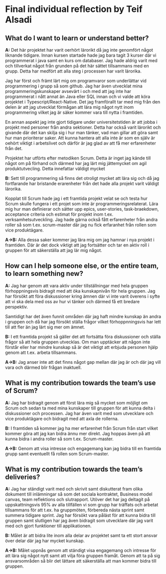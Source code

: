 
# Final individual reflection by Teif Alsadi

## What do I want to learn or understand better?
**A:** Det här projektet har varit oerhört lärorikt då jag inte genomfört något liknande tidigare. 
Innan kursen startade hade jag bara tagit 3 kurser där vi programmerat i java samt en kurs om databaser. 
Jag hade aldrig varit med och tillverkat något från grunden på det här sättet tillsammans med en grupp. 
Detta har medfört att alla steg i processen har varit lärorika.

Jag har först och främt lärt mig om programvaror som underlättar vid programmering i grupp så som github.
Jag har även utvecklat mina programmeringskunskaper avsevärt i och med att jag inte har programmerat i nått annat än Java eller SQL innan
och vi valde att köra projektet i Typescript/React-Native.
Det jag framförallt tar med mig från den delen är att jag utvecklat förmågan att lära mig något nytt inom programmering vilket jag är 
säker kommer vara till nytta i framtiden. 

En annan aspekt jag inte gjort tidigare under universitetstiden är att jobba i projekt med personer från andra sektioner. 
Detta har också varit lärorikt och givande där det kan skilja sig i hur man tänker, vad man gillar att göra samt hur man prioriterar saker. 
Att kunna hantera att alla inte är som en själv är oehört viktigt i arbetslivet och därför är jag glad av att få mer erfarenheter från det. 

Projektet har utförts efter metodiken Scrum. Detta är inget jag kände till något om på förhand och därmed har jag lärt mig jättemycket om agil produktutvecling.
Detta innefattar väldigt mycket 

**B:** Sett till programmering så finns det otroligt mycket att lära sig och då jag fortfarande har bristande erarenheter från det
hade alla projekt varit väldigt lärorika.

Kopplat till Scrum hade jag i ett framtida projekt velat se och testa hur Scrum skulle fungera i ett projet som inte är programmeringsrelaterat.
Lära mig hur man definierar och sätter upp epics, user-stories, task-braekdown, acceptance criteria och estimat för projekt inom t.ex. verksamhetsutveckling. 
Jag hade gärna också fått erfarenheter från andra roller så som t.ex. scrum-master där jag nu fick erfaranhet från rollen som vice produktägare. 

**A->B:** Alla dessa saker kommer jag lära mig om jag hamnar i nya projekt i framtiden. Där är det dock viktigt att jag fortsätter och tar en aktiv roll
i gruppen för att säkerställa att jag lär mig något. 

## How can I help someone else, or the entire team, to learn something new?
**A:** Jag har genom att vara aktiv under tillställningar med hela gruppen förhoppningsvis bidragit med att öka kunskapnivån för hela gruppen. 
Jag har försökt att föra diskussioner kring ämnen där vi inte varit överens i syfte att vi ska dela med oss av hur vi tänker och därmed få ett bredare perspektiv. 

Samtidigt har det även funnit områden där jag haft mindre kunskap än andra i gruppen och då har jag försökt ställa frågor vilket
förhoppnningsvis har lett till att fler än jag lärt sig mer om ämnet. 

**B:** I ett framtida projekt så gäller det att fortsätta föra diskussioner och ställa frågor så att hela gruppen utvecklas. 
Om man upptäcker att någon inte förstår eller har mindre kunskap så är det viktigt att erbjuda personen hjälp genom att t.ex. arbeta tillsammans. 

**A->B:** Jag anser inte att det finns något gap mellan där jag är och där jag vill vara och därmed blir frågan inaktuell. 

## What is my contribution towards the team’s use of Scrum?
**A:** Jag har bidragit genom att först lära mig så mycket som möjligt om Scrum och sedan ta med mina kunskaper till gruppen för att kunna delta i diskussioner och processen. Jag har även varit med som utvecklare och vice produktägare och bidragit med att axla de rollerna.

**B:** I framtiden så kommer jag ha mer erfarenhet från Scrum från start vilket kommer göra att jag kan bidra ännu mer direkt. Jag hoppas även på att kunna bidra i andra roller så som t.ex. Scrum-master. 

**A->B:** Genom att visa intresse och engagemang kan jag bidra till en framtida grupp samt eventuellt få rollen som Scrum-master. 

## What is my contribution towards the team’s deliveries?
**A:** Jag har ständigt varit med och skrivit samt diskutterat fram olika dokument till inlämningar så som det sociala kontraktet, Business model canvas, team reflektions och slutrapport.
Utöver det har jag deltagit på uppskattningsvis 95% av alla tillfällen vi som grupp har träffats och arbetat tillsammans för att t.ex. ha gruppmöten, förbereda nästa sprint samt summera tidigare sprint. 
Jag har försökt vara påläst för att kunna bidra till gruppen samt slutligen har jag även bidragit som utvecklare där jag varit med och gjort funktioner till applikationen. 

**B:** Målet är att bidra lite inom alla delar av projektet samt ta ett stort ansvar över delar där jag har mycket kunskap.

**A->B:** Målet uppnås genom att ständigt visa engagemang och intresse för att lära sig något nytt samt att vilja föra gruppen framåt. Genom att ta på sig ansvarsområden så blir det lättare att säkerställa att man kommer bidra till gruppen. 
